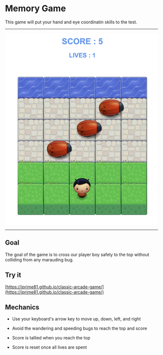 # Memory Game

This game will put your hand and eye coordinatin skills to the test.

<hr>

![Classic Arcade Game](images/classic-arcade-game.png)

<hr>

## Goal
The goal of the game is to cross our player boy safely to the top without colliding from any marauding bug.

## Try it

[https://jprime81.github.io/classic-arcade-game/](https://jprime81.github.io/classic-arcade-game/)

## Mechanics

- Use your keyboard's arrow key to move up, down, left, and right

- Avoid the wandering and speeding bugs to reach the top and score

- Score is tallied when you reach the top

- Score is reset once all lives are spent

